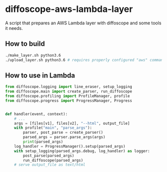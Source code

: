 # diffoscope-aws-lambda-layer

A script that prepares an AWS Lambda layer with diffoscope and some tools it needs.

## How to build

```bash
./make_layer.sh python3.6
./upload_layer.sh python3.6 # requires properly configured "aws" command
```

## How to use in Lambda

```python
from diffoscope.logging import line_eraser, setup_logging
from diffoscope.main import create_parser, run_diffoscope
from diffoscope.profiling import ProfileManager, profile
from diffoscope.progress import ProgressManager, Progress


def handler(event, context):
    # ...
    args = [files[v1], files[v2], "--html", output_file]
    with profile("main", "parse_args"):
        parser, post_parse = create_parser()
        parsed_args = parser.parse_args(args)
        print(parsed_args)
    log_handler = ProgressManager().setup(parsed_args)
    with setup_logging(parsed_args.debug, log_handler) as logger:
        post_parse(parsed_args)
        run_diffoscope(parsed_args)
    # serve output_file as text/html
```
